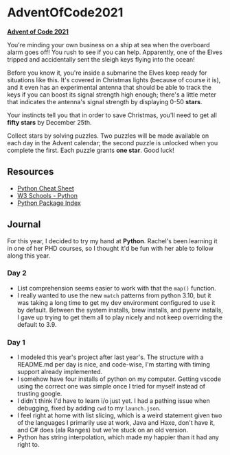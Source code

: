 # AdventOfCode2021

**[Advent of Code 2021](https://adventofcode.com/2021)**

You're minding your own business on a ship at sea when the overboard alarm goes off! You rush to see if you can help. Apparently, one of the Elves tripped and accidentally sent the sleigh keys flying into the ocean!

Before you know it, you're inside a submarine the Elves keep ready for situations like this. It's covered in Christmas lights (because of course it is), and it even has an experimental antenna that should be able to track the keys if you can boost its signal strength high enough; there's a little meter that indicates the antenna's signal strength by displaying 0-50 **stars**.

Your instincts tell you that in order to save Christmas, you'll need to get all **fifty stars** by December 25th.

Collect stars by solving puzzles. Two puzzles will be made available on each day in the Advent calendar; the second puzzle is unlocked when you complete the first. Each puzzle grants **one star**. Good luck!

## Resources

- [Python Cheat Sheet](https://www.pythoncheatsheet.org/)
- [W3 Schools - Python](https://www.w3schools.com/python/)
- [Python Package Index](https://pypi.org/)

## Journal

For this year, I decided to try my hand at **Python**. Rachel's been learning it in one of her PHD courses, so I thought it'd be fun with her able to follow along this year.

### Day 2

- List comprehension seems easier to work with that the `map()` function.
- I really wanted to use the new `match` patterns from python 3.10, but it was taking a long time to get my dev environment configured to use it by default. Between the system installs, brew installs, and pyenv installs, I gave up trying to get them all to play nicely and not keep overriding the default to 3.9.

### Day 1

- I modeled this year's project after last year's. The structure with a README.md per day is nice, and code-wise, I'm starting with timing support already implemented.
- I somehow have four installs of python on my computer. Getting vscode using the correct one was simple once I tried for myself instead of trusting google.
- I didn't think I'd have to learn i/o just yet. I had a pathing issue when debugging, fixed by adding `cwd` to my `launch.json`.
- I feel right at home with list slicing, which is a weird statement given two of the languages I primarily use at work, Java and Haxe, don't have it, and C# does (ala Ranges) but we're stuck on an old version.
- Python has string interpolation, which made my happier than it had any right to.
